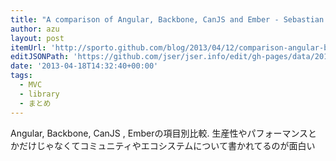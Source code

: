```yaml
---
title: "A comparison of Angular, Backbone, CanJS and Ember - Sebastian's Blog"
author: azu
layout: post
itemUrl: 'http://sporto.github.com/blog/2013/04/12/comparison-angular-backbone-can-ember/'
editJSONPath: 'https://github.com/jser/jser.info/edit/gh-pages/data/2013/04/index.json'
date: '2013-04-18T14:32:40+00:00'
tags:
  - MVC
  - library
  - まとめ
---
```

Angular, Backbone, CanJS , Emberの項目別比較.
生産性やパフォーマンスとかだけじゃなくてコミュニティやエコシステムについて書かれてるのが面白い

